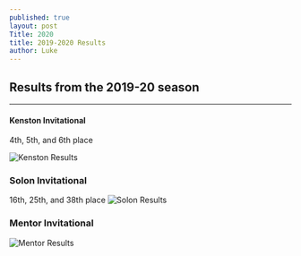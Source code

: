 ```yaml
---
published: true
layout: post
Title: 2020
title: 2019-2020 Results
author: Luke
---
```

## Results from the 2019-20 season
---
#### Kenston Invitational
4th, 5th, and 6th place

![Kenston Results]({{site.baseurl}}/_posts/96C3EA26-F904-4954-B22B-8069F474A51E.jpeg)

### Solon Invitational
16th, 25th, and 38th place
![Solon Results]({{site.baseurl}}/_posts/48D29A55-5DDD-43E0-A76C-01A2B10ED78E.jpeg)
### Mentor Invitational
![Mentor Results]({{site.baseurl}}/_posts/246A529F-D135-422E-A26E-758577E4AEA3.jpeg)
